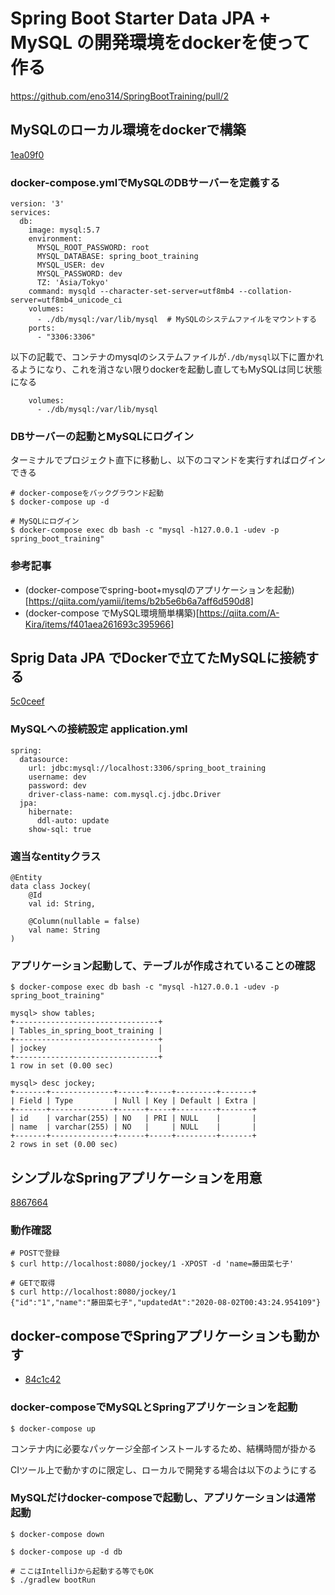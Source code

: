 # Spring Boot Starter Data JPA + MySQL の開発環境をdockerを使って作る

https://github.com/eno314/SpringBootTraining/pull/2

## MySQLのローカル環境をdockerで構築

[1ea09f0](https://github.com/eno314/SpringBootTraining/commit/1ea09f0a3205cfaaaa008429b1ad80470d9eee02)

### docker-compose.ymlでMySQLのDBサーバーを定義する

```:yml
version: '3'
services:
  db:
    image: mysql:5.7
    environment:
      MYSQL_ROOT_PASSWORD: root
      MYSQL_DATABASE: spring_boot_training
      MYSQL_USER: dev
      MYSQL_PASSWORD: dev
      TZ: 'Asia/Tokyo'
    command: mysqld --character-set-server=utf8mb4 --collation-server=utf8mb4_unicode_ci
    volumes:
      - ./db/mysql:/var/lib/mysql  # MySQLのシステムファイルをマウントする
    ports:
      - "3306:3306"
```

以下の記載で、コンテナのmysqlのシステムファイルが`./db/mysql`以下に置かれるようになり、これを消さない限りdockerを起動し直してもMySQLは同じ状態になる

```
    volumes:
      - ./db/mysql:/var/lib/mysql
```

### DBサーバーの起動とMySQLにログイン


ターミナルでプロジェクト直下に移動し、以下のコマンドを実行すればログインできる

```
# docker-composeをバックグラウンド起動
$ docker-compose up -d

# MySQLにログイン
$ docker-compose exec db bash -c "mysql -h127.0.0.1 -udev -p spring_boot_training"
```

### 参考記事
* (docker-composeでspring-boot+mysqlのアプリケーションを起動)[https://qiita.com/yamii/items/b2b5e6b6a7aff6d590d8]
* (docker-compose でMySQL環境簡単構築)[https://qiita.com/A-Kira/items/f401aea261693c395966]

## Sprig Data JPA でDockerで立てたMySQLに接続する

[5c0ceef](https://github.com/eno314/SpringBootTraining/commit/5c0ceef05b4c9412633a270223a50f62ee4008dc)

### MySQLへの接続設定 application.yml

```
spring:
  datasource:
    url: jdbc:mysql://localhost:3306/spring_boot_training
    username: dev
    password: dev
    driver-class-name: com.mysql.cj.jdbc.Driver
  jpa:
    hibernate:
      ddl-auto: update
    show-sql: true
```

### 適当なentityクラス

```
@Entity
data class Jockey(
    @Id
    val id: String,

    @Column(nullable = false)
    val name: String
)
```

### アプリケーション起動して、テーブルが作成されていることの確認

```
$ docker-compose exec db bash -c "mysql -h127.0.0.1 -udev -p spring_boot_training"

mysql> show tables;
+--------------------------------+
| Tables_in_spring_boot_training |
+--------------------------------+
| jockey                         |
+--------------------------------+
1 row in set (0.00 sec)

mysql> desc jockey;
+-------+--------------+------+-----+---------+-------+
| Field | Type         | Null | Key | Default | Extra |
+-------+--------------+------+-----+---------+-------+
| id    | varchar(255) | NO   | PRI | NULL    |       |
| name  | varchar(255) | NO   |     | NULL    |       |
+-------+--------------+------+-----+---------+-------+
2 rows in set (0.00 sec)
```

## シンプルなSpringアプリケーションを用意

[8867664](https://github.com/eno314/SpringBootTraining/commit/8867664f5343ab4c559b5f2a3ec244b12c3b8c19)

### 動作確認

```
# POSTで登録
$ curl http://localhost:8080/jockey/1 -XPOST -d 'name=藤田菜七子'

# GETで取得
$ curl http://localhost:8080/jockey/1
{"id":"1","name":"藤田菜七子","updatedAt":"2020-08-02T00:43:24.954109"}
```

## docker-composeでSpringアプリケーションも動かす

- [84c1c42](https://github.com/eno314/SpringBootTraining/commit/84c1c422e59678e72f52a55b6f83012a4d660c2e)

### docker-composeでMySQLとSpringアプリケーションを起動

```
$ docker-compose up
```

コンテナ内に必要なパッケージ全部インストールするため、結構時間が掛かる

CIツール上で動かすのに限定し、ローカルで開発する場合は以下のようにする

### MySQLだけdocker-composeで起動し、アプリケーションは通常起動

```
$ docker-compose down

$ docker-compose up -d db

# ここはIntelliJから起動する等でもOK
$ ./gradlew bootRun
```
